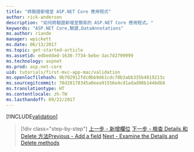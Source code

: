 ```yaml
---
title: "將驗證新增至 ASP.NET Core 應用程式"
author: rick-anderson
description: "如何將驗證新增至簡易的 ASP.NET Core 應用程式。"
keywords: "ASP.NET Core,驗證,DataAnnotations"
ms.author: riande
manager: wpickett
ms.date: 06/13/2017
ms.topic: get-started-article
ms.assetid: edbedded-1638-7734-bebe-3ac7d2799999
ms.technology: aspnet
ms.prod: asp.net-core
uid: tutorials/first-mvc-app-mac/validation
ms.openlocfilehash: 9b702912fdc0bb9d61cdc78b3abb335b4819213c
ms.sourcegitcommit: 78d28178345a0eea91556e4cd1adad98b1446db8
ms.translationtype: HT
ms.contentlocale: zh-TW
ms.lasthandoff: 09/22/2017
---
```

[!INCLUDE[validation](../../includes/mvc-intro/validation.md)]

>[!div class="step-by-step"]
<span data-ttu-id="8910d-104">[上一步 - 新增欄位](new-field.md)
[下一步 - 檢查 Details 和 Delete 方法](xref:tutorials/first-mvc-app/details)</span><span class="sxs-lookup"><span data-stu-id="8910d-104">[Previous - Add a field](new-field.md)
[Next - Examine the Details and Delete methods](xref:tutorials/first-mvc-app/details)</span></span>



